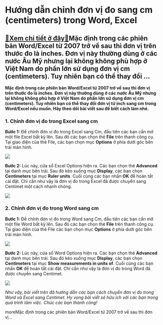 Hướng dẫn chỉnh đơn vị đo sang cm (centimeters) trong Word, Excel
=================================================================

[:gift:Xem chi tiết ở đây:gift:](https://hddtvn.com/huong-dan-chinh-don-vi-do-sang-cm-centimeters-trong-word-excel/)Mặc định trong các phiên bản Word/Excel từ 2007 trở về sau thì đơn vị trên thước đo là inches. Đơn vị này thường dùng ở các nước Âu Mỹ nhưng lại không không phù hợp ở Việt Nam do phần lớn sử dụng đơn vị cm (centimeters). Tuy nhiên bạn có thể thay đổi …
------------------------------------------------------------------------------------------------------------------------------------------------------------------------------------------------------------------------------------------------------------

**Mặc định trong các phiên bản Word/Excel từ 2007 trở về sau thì đơn vị trên thước đo là inches. Đơn vị này thường dùng ở các nước Âu Mỹ nhưng lại không không phù hợp ở Việt Nam do phần lớn sử dụng đơn vị cm (centimeters). Tuy nhiên bạn có thể thay đổi đơn vị từ inch sang cm trong Word/Excel nếu muốn. Hãy theo dõi bài viết sau để biết cách làm nhé.**


### 1. Chỉnh đơn vị đo trong Excel sang cm


**Bước 1:** Để chỉnh đơn vị đo trong Excel sang Cm, đầu tiên các bạn cần mở một file Excel bất kỳ lên. Sau đó các bạn chọn thẻ **File** trên thanh công cụ. Tại giao diện của thẻ File, các bạn chọn mục **Options** ở phía dưới góc bên trái màn hình.


![](https://hddtvn.com/wp-content/uploads/2021/01/SUf1G5G.png)


**Bước 2:** Lúc này, cửa sổ Excel Options hiện ra. Các bạn chọn thẻ **Advanced** tại danh mục bên trái. Sau đó kéo xuống mục **Display**, các bạn chọn **Centimeters** tại mục **Ruler units**. Cuối cùng các bạn nhấn **OK** để hoàn tất cài đặt. Chỉ cần như vậy là đơn vị đo trong Excel đã được chuyển sang Centimet một cách nhanh chóng.


![](https://hddtvn.com/wp-content/uploads/2021/01/b4HFMRK.png)


### 2. Chỉnh đơn vị đo trong Word sang cm


**Bước 1:** Để chỉnh đơn vị đo trong Word sang Cm, đầu tiên các bạn cần mở một file Word bất kỳ lên. Sau đó các bạn chọn thẻ **File** trên thanh công cụ. Tại giao diện của thẻ File các bạn chọn mục **Options** ở phía dưới góc bên trái màn hình.


![](https://hddtvn.com/wp-content/uploads/2021/01/DLxNxci.png)


**Bước 2:** Lúc này, cửa sổ Word Options hiện ra. Các bạn chọn thẻ **Advanced** tại danh mục bên trái. Sau đó kéo xuống mục **Display**, các bạn chọn **Centimeters** tại mục **Show measurements in units of**. Cuối cùng các bạn nhấn **OK** để hoàn tất cài đặt. Chỉ cần như vậy là đơn vị đo trong Word đã được chuyển sang Centimet.


[![](https://hddtvn.com/wp-content/uploads/2021/01/bX62lUc.png)](https://hddtvn.com/wp-content/uploads/2021/01/bX62lUc.png)


*Như vậy, bài viết trên đã hướng dẫn các bạn cách chuyển đơn vị đo trong Word và Excel sang Centimet. Hy vọng bài viết sẽ hữu ích với các bạn trong quá trình làm việc. Chúc các bạn thành công!*


moreMặc định trong các phiên bản Word/Excel từ 2007 trở về sau thì đơn vị…


